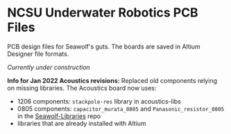 # NCSU Underwater Robotics PCB Files

PCB design files for Seawolf's guts.  The boards are saved in Altium Designer file formats.

*Currently under construction*


**Info for Jan 2022 Acoustics revisions:**
Replaced old components relying on missing libraries. The Acoustics board now uses:
*   1206 components: `stackpole-res` library in acoustics-libs
*   0805 components: `capacitor_murata_0805` and `Panasonic_resistor_0805` in the [Seawolf-Libraries](https://github.com/ncsurobotics/Seawolf-Libraries) repo
*   libraries that are already installed with Altium

